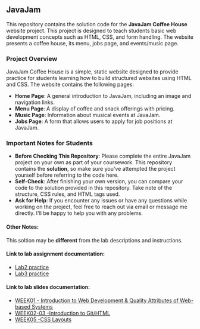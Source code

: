 ## JavaJam

This repository contains the solution code for the **JavaJam Coffee House** website project. This project is designed to teach students basic web development concepts such as HTML, CSS, and form handling. The website presents a coffee house, its menu, jobs page, and events/music page.

### Project Overview

JavaJam Coffee House is a simple, static website designed to provide practice for students learning how to build structured websites using HTML and CSS. The website contains the following pages:

- **Home Page**: A general introduction to JavaJam, including an image and navigation links.
- **Menu Page**: A display of coffee and snack offerings with pricing.
- **Music Page**: Information about musical events at JavaJam.
- **Jobs Page**: A form that allows users to apply for job positions at JavaJam.

### Important Notes for Students

- **Before Checking This Repository**: Please complete the entire JavaJam project on your own as part of your coursework. This repository contains the **solution**, so make sure you've attempted the project yourself before referring to the code here.
- **Self-Check**: After finishing your own version, you can compare your code to the solution provided in this repository. Take note of the structure, CSS rules, and HTML tags used.
- **Ask for Help**: If you encounter any issues or have any questions while working on the project, feel free to reach out via email or message me directly. I'll be happy to help you with any problems.

#### Other Notes:

This soltion may be **different** from the lab descriptions and instructions.

#### Link to lab assignment documentation:

- [Lab2 practice](https://drive.google.com/drive/folders/1vwKhnLvDwmZhwRiRrThobFu-kHmb3Xjt?usp=drive_link)
- [Lab3 practice](https://drive.google.com/drive/folders/1E7_tvrtL74e-NkyhZ4sfsES_n0IOmDbW?usp=drive_link)

#### Link to lab slides documentation:

- [WEEK01 - Introduction to Web Development & Quality Attributes of Web-based Systems](https://docs.google.com/presentation/d/10EuSM8RpmpwWGtEWEuFhum32eEgP0hvbE_DtVPmeKWY/edit?usp=drive_link)
- [WEEK02-03 -Introduction to Git/HTML](https://docs.google.com/presentation/d/1OgeCNcnl4vJZG_7OQKIdzUoGtPLU83IoAab6Nwyziag/edit?usp=sharing)
- [WEEK05 -CSS Layouts](https://docs.google.com/presentation/d/1YhJXBer3lBLDZuiFpocbmx25Y_6IBgSdV_yHt3G2shM/edit?usp=drive_link)
